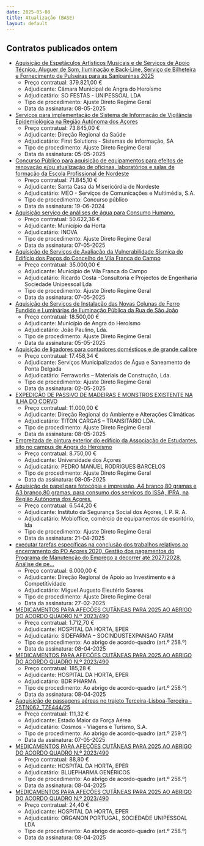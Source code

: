 ```yaml
---
date: 2025-05-08
title: Atualização (BASE)
layout: default
---
```

## Contratos publicados ontem

* [Aquisição de Espetáculos Artísticos Musicais e de Serviços de Apoio Técnico, Aluguer de Som, Iluminação e Back-Line, Serviço de Bilheteira e Fornecimento de Pulseiras para as Sanjoaninas 2025](https://www.base.gov.pt/Base4/pt/detalhe/?type=contratos&id=11410123)
  * Preço contratual: 379.821,00 €
  * Adjudicante: Câmara Municipal de Angra do Heroísmo
  * Adjudicatário: SO FESTAS - UNIPESSOAL LDA
  * Tipo de procedimento: Ajuste Direto Regime Geral
  * Data da assinatura: 08-05-2025
* [Serviços para implementação de Sistema de Informação de Vigilância Epidemiológica na Região Autónoma dos Açores](https://www.base.gov.pt/Base4/pt/detalhe/?type=contratos&id=11408123)
  * Preço contratual: 73.845,00 €
  * Adjudicante: Direção Regional da Saúde
  * Adjudicatário: First Solutions - Sistemas de Informação, SA
  * Tipo de procedimento: Ajuste Direto Regime Geral
  * Data da assinatura: 05-05-2025
* [Concurso Público para aquisição de equipamentos para efeitos de renovação e/ou atualização de oficinas, laboratórios e salas de formação da Escola Profissional de Nordeste](https://www.base.gov.pt/Base4/pt/detalhe/?type=contratos&id=11408951)
  * Preço contratual: 71.845,10 €
  * Adjudicante: Santa Casa da Misericórdia de Nordeste
  * Adjudicatário: MEO - Serviços de Comunicações e Multimédia, S.A.
  * Tipo de procedimento: Concurso público
  * Data da assinatura: 19-06-2024
* [Aquisição serviço de análises de água para Consumo Humano.](https://www.base.gov.pt/Base4/pt/detalhe/?type=contratos&id=11409031)
  * Preço contratual: 50.622,36 €
  * Adjudicante: Município da Horta
  * Adjudicatário: INOVA
  * Tipo de procedimento: Ajuste Direto Regime Geral
  * Data da assinatura: 07-05-2025
* [Aquisição de Serviços de Avaliação da Vulnerabilidade Sísmica do Edifício dos Paços do Concelho de Vila Franca do Campo](https://www.base.gov.pt/Base4/pt/detalhe/?type=contratos&id=11409029)
  * Preço contratual: 35.000,00 €
  * Adjudicante: Município de Vila Franca do Campo
  * Adjudicatário: Ricardo Costa -Consultoria e Projectos de Engenharia Sociedade Unipessoal Lda
  * Tipo de procedimento: Ajuste Direto Regime Geral
  * Data da assinatura: 07-05-2025
* [Aquisição de Serviços de Instalação das Novas Colunas de Ferro Fundido e Luminárias de Iluminação Pública da Rua de São João](https://www.base.gov.pt/Base4/pt/detalhe/?type=contratos&id=11408218)
  * Preço contratual: 18.500,00 €
  * Adjudicante: Município de Angra do Heroísmo
  * Adjudicatário: João Paulino, Lda.
  * Tipo de procedimento: Ajuste Direto Regime Geral
  * Data da assinatura: 05-05-2025
* [Aquisição de ligadores para contadores domésticos e de grande calibre](https://www.base.gov.pt/Base4/pt/detalhe/?type=contratos&id=11408711)
  * Preço contratual: 17.458,34 €
  * Adjudicante: Serviços Municipalizados de Água e Saneamento de Ponta Delgada
  * Adjudicatário: Ferraworks – Materiais de Construção, Lda.
  * Tipo de procedimento: Ajuste Direto Regime Geral
  * Data da assinatura: 02-05-2025
* [EXPEDIÇÃO DE PASSIVO DE MADEIRAS E MONSTROS EXISTENTE NA ILHA DO CORVO](https://www.base.gov.pt/Base4/pt/detalhe/?type=contratos&id=11409039)
  * Preço contratual: 11.000,00 €
  * Adjudicante: Direção Regional do Ambiente e Alterações Climáticas
  * Adjudicatário: TITON CARGAS – TRANSITÁRIO LDA.
  * Tipo de procedimento: Ajuste Direto Regime Geral
  * Data da assinatura: 08-05-2025
* [Empreitada de pintura exterior do edifício da Associação de Estudantes, sito no campus de Angra do Heroísmo](https://www.base.gov.pt/Base4/pt/detalhe/?type=contratos&id=11408981)
  * Preço contratual: 8.750,00 €
  * Adjudicante: Universidade dos Açores
  * Adjudicatário: PEDRO MANUEL RODRIGUES BARCELOS
  * Tipo de procedimento: Ajuste Direto Regime Geral
  * Data da assinatura: 08-05-2025
* [Aquisição de papel para fotocópia e impressão, A4 branco,80 gramas e A3 branco,80 gramas, para consumo dos serviços do ISSA, IPRA, na Região Autónoma dos Açores.](https://www.base.gov.pt/Base4/pt/detalhe/?type=contratos&id=11410110)
  * Preço contratual: 6.544,20 €
  * Adjudicante: Instituto da Segurança Social dos Açores, I. P. R. A.
  * Adjudicatário: Mobioffice, comércio de equipamentos de escritório, lda
  * Tipo de procedimento: Ajuste Direto Regime Geral
  * Data da assinatura: 21-04-2025
* [executar tarefas específicas na conclusão dos trabalhos relativos ao encerramento do PO Açores 2020,  Gestão dos pagamentos do Programa de Manutenção do Emprego a decorrer até 2027/2028. Análise de pe...](https://www.base.gov.pt/Base4/pt/detalhe/?type=contratos&id=11408976)
  * Preço contratual: 6.000,00 €
  * Adjudicante: Direção Regional de Apoio ao Investimento e à Competitividade
  * Adjudicatário: Miguel Augusto Eleutério Soares
  * Tipo de procedimento: Ajuste Direto Regime Geral
  * Data da assinatura: 27-02-2025
* [MEDICAMENTOS PARA AFEÇÕES CUTÂNEAS PARA 2025 AO ABRIGO DO ACORDO QUADRO N.º 2023/490](https://www.base.gov.pt/Base4/pt/detalhe/?type=contratos&id=11409746)
  * Preço contratual: 1.712,70 €
  * Adjudicante: HOSPITAL DA HORTA, EPER
  * Adjudicatário: SIDEFARMA – SOCINDUSTEXPANSAO FARM
  * Tipo de procedimento: Ao abrigo de acordo-quadro (art.º 258.º)
  * Data da assinatura: 08-04-2025
* [MEDICAMENTOS PARA AFEÇÕES CUTÂNEAS PARA 2025 AO ABRIGO DO ACORDO QUADRO N.º 2023/490](https://www.base.gov.pt/Base4/pt/detalhe/?type=contratos&id=11409725)
  * Preço contratual: 185,28 €
  * Adjudicante: HOSPITAL DA HORTA, EPER
  * Adjudicatário: BDR PHARMA
  * Tipo de procedimento: Ao abrigo de acordo-quadro (art.º 258.º)
  * Data da assinatura: 08-04-2025
* [Aaquisição de passagens aéreas no trajeto Terceira-Lisboa-Terceira - 25TN062_TZE444/25](https://www.base.gov.pt/Base4/pt/detalhe/?type=contratos&id=11409641)
  * Preço contratual: 111,32 €
  * Adjudicante: Estado Maior da Força Aérea
  * Adjudicatário: Cosmos - Viagens e Turismo, S.A.
  * Tipo de procedimento: Ao abrigo de acordo-quadro (art.º 259.º)
  * Data da assinatura: 07-05-2025
* [MEDICAMENTOS PARA AFEÇÕES CUTÂNEAS PARA 2025 AO ABRIGO DO ACORDO QUADRO N.º 2023/490](https://www.base.gov.pt/Base4/pt/detalhe/?type=contratos&id=11409707)
  * Preço contratual: 88,80 €
  * Adjudicante: HOSPITAL DA HORTA, EPER
  * Adjudicatário: BLUEPHARMA GENÉRICOS
  * Tipo de procedimento: Ao abrigo de acordo-quadro (art.º 258.º)
  * Data da assinatura: 08-04-2025
* [MEDICAMENTOS PARA AFEÇÕES CUTÂNEAS PARA 2025 AO ABRIGO DO ACORDO QUADRO N.º 2023/490](https://www.base.gov.pt/Base4/pt/detalhe/?type=contratos&id=11409698)
  * Preço contratual: 24,40 €
  * Adjudicante: HOSPITAL DA HORTA, EPER
  * Adjudicatário: ORGANON PORTUGAL, SOCIEDADE UNIPESSOAL LDA
  * Tipo de procedimento: Ao abrigo de acordo-quadro (art.º 258.º)
  * Data da assinatura: 08-04-2025

